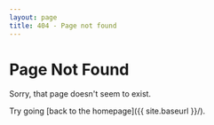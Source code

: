 ```yaml
---
layout: page
title: 404 - Page not found
---
```


# Page Not Found

Sorry, that page doesn't seem to exist.

Try going [back to the homepage]({{ site.baseurl }}/).